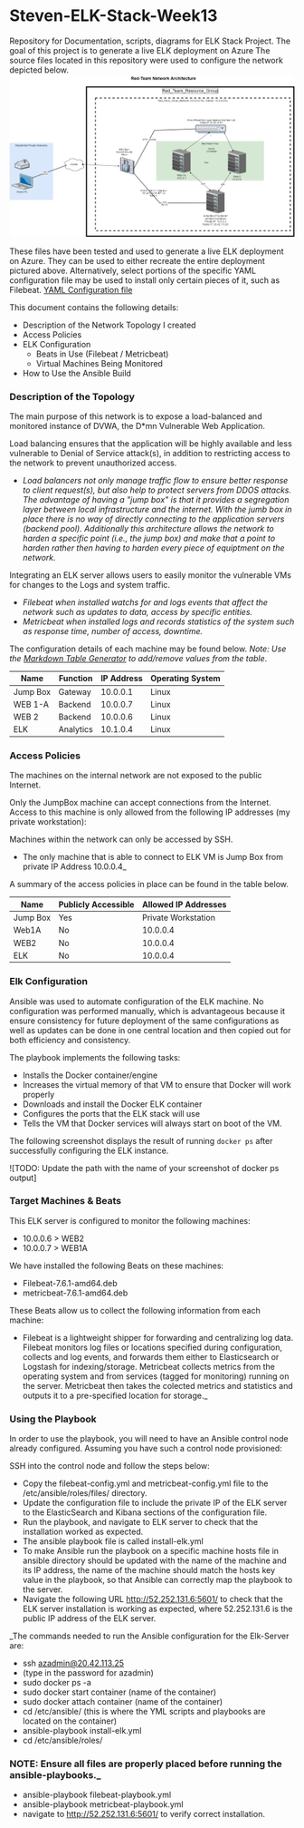 # Steven-ELK-Stack-Week13
Repository for Documentation, scripts, diagrams for ELK Stack Project.  The goal of this project is to  generate a live ELK deployment on Azure
The source files located in this repository were used to configure the network depicted below.
![diagram](Diagrams/NetworkDiagram-Steven.png)

These files have been tested and used to generate a live ELK deployment on Azure. They can be used to either recreate the entire deployment pictured above. Alternatively, select portions of the specific YAML configuration file may be used to install only certain pieces of it, such as Filebeat. 
[YAML Configuration file](Ansible/filebeat-config.yml)

This document contains the following details:
- Description of the Network Topology I created
- Access Policies
- ELK Configuration
  - Beats in Use (Filebeat / Metricbeat)
  - Virtual Machines Being Monitored
- How to Use the Ansible Build


### Description of the Topology

The main purpose of this network is to expose a load-balanced and monitored instance of DVWA, the D*mn Vulnerable Web Application.

Load balancing ensures that the application will be highly available and less vulnerable to Denial of Service attack(s), in addition to restricting access to the network to prevent unauthorized access.
- _Load balancers not only manage traffic flow to ensure better response to client request(s), but also help to protect servers from DDOS attacks. The advantage of having a "jump box" is that it provides a segregation layer between local infrastructure and the internet. With the jumb box in place there is no way of directly connecting to the application servers (backend pool).  Additionally this architecture allows the network to harden a specific point (i.e., the jump box) and make that a point to harden rather then having to harden every piece of equiptment on the network._

Integrating an ELK server allows users to easily monitor the vulnerable VMs for changes to the Logs and system traffic.
- _Filebeat when installed watchs for and logs events that affect the network such as updates to data, access by specific entities._
- _Metricbeat when installed logs and records statistics of the system such as response time, number of access, downtime._

The configuration details of each machine may be found below.
_Note: Use the [Markdown Table Generator](http://www.tablesgenerator.com/markdown_tables) to add/remove values from the table_.

| Name     | Function | IP Address | Operating System |
|----------|----------|------------|------------------|
| Jump Box | Gateway  | 10.0.0.1   | Linux            |
| WEB 1-A  | Backend  | 10.0.0.7   | Linux            |
| WEB 2    | Backend  | 10.0.0.6   | Linux            |
| ELK      | Analytics| 10.1.0.4   | Linux            |

### Access Policies

The machines on the internal network are not exposed to the public Internet. 

Only the JumpBox machine can accept connections from the Internet. Access to this machine is only allowed from the following IP addresses (my private workstation):

Machines within the network can only be accessed by SSH.
- The only machine that is able to connect to ELK VM is Jump Box from private IP Address 10.0.0.4_

A summary of the access policies in place can be found in the table below.

| Name     | Publicly Accessible | Allowed IP Addresses |
|----------|---------------------|----------------------|
| Jump Box | Yes                 | Private Workstation  |
| Web1A    | No                  | 10.0.0.4             |
| WEB2     | No                  | 10.0.0.4             |  
| ELK      | No                  | 10.0.0.4             |

### Elk Configuration

Ansible was used to automate configuration of the ELK machine. No configuration was performed manually, which is advantageous because it ensure consistency for future deployment of the same configurations as well as updates can be done in one central location and then copied out for both efficiency and consistency.

The playbook implements the following tasks:
- Installs the Docker container/engine
- Increases the virtual memory of that VM to ensure that Docker will work properly
- Downloads and install the Docker ELK container
- Configures the ports that the ELK stack will use
- Tells the VM that Docker services will always start on boot of the VM. 

The following screenshot displays the result of running `docker ps` after successfully configuring the ELK instance.

![TODO: Update the path with the name of your screenshot of docker ps output]

### Target Machines & Beats
This ELK server is configured to monitor the following machines:
- 10.0.0.6 > WEB2
- 10.0.0.7 > WEB1A

We have installed the following Beats on these machines:
- Filebeat-7.6.1-amd64.deb
- metricbeat-7.6.1-amd64.deb 

These Beats allow us to collect the following information from each machine:
- Filebeat is a lightweight shipper for forwarding and centralizing log data. Filebeat monitors log files or locations specified during configuration, collects and log events, and forwards them either to Elasticsearch or Logstash for indexing/storage.
Metricbeat collects metrics from the operating system and from services (tagged for monitoring) running on the server. Metricbeat then takes the colected metrics and statistics and outputs it to a pre-specified location for storage._

### Using the Playbook
In order to use the playbook, you will need to have an Ansible control node already configured. Assuming you have such a control node provisioned: 

SSH into the control node and follow the steps below:
- Copy the filebeat-config.yml and metricbeat-config.yml file to the /etc/ansible/roles/files/ directory.
- Update the configuration file to include the private IP of the ELK server to the ElasticSearch and Kibana sections of the configuration file.
- Run the playbook, and navigate to ELK server to check that the installation worked as expected.
- The ansible playbook file is called install-elk.yml
- To make Ansible run the playbook on a specific machine hosts file in ansible directory should be updated with the name of the machine and its IP address, the name of the machine should match the hosts key value in the playbook, so that Ansible can correctly map the playbook to the server.
- Navigate the following URL http://52.252.131.6:5601/ to check that the ELK server installation is working as expected, where 52.252.131.6 is the public IP address of the ELK server.

_The commands needed to run the Ansible configuration for the Elk-Server are:

- ssh azadmin@20.42.113.25
- (type in the password for azadmin)
- sudo docker ps -a
- sudo docker start container (name of the container)
- sudo docker attach container (name of the container)
- cd /etc/ansible/ (this is where the YML scripts and playbooks are located on the container)
- ansible-playbook install-elk.yml
- cd /etc/ansible/roles/
### NOTE: Ensure all files are properly placed before running the ansible-playbooks._
- ansible-playbook filebeat-playbook.yml
- ansible-playbook metricbeat-playbook.yml
- navigate to  http://52.252.131.6:5601/ to verify correct installation.
